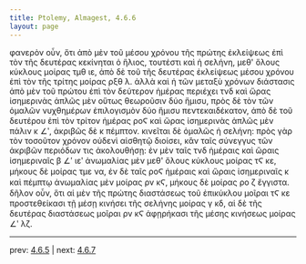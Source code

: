 ```yaml
---
title: Ptolemy, Almagest, 4.6.6
layout: page
---
```


φανερὸν οὖν, ὅτι ἀπὸ μὲν τοῦ μέσου χρόνου τῆς πρώτης ἐκλείψεως ἐπὶ τὸν τῆς δευτέρας κεκίνηται ὁ ἥλιος, τουτέστι καὶ ἡ σελήνη, μεθ' ὅλους κύκλους μοίρας τμθ ιε, ἀπὸ δὲ τοῦ τῆς δευτέρας ἐκλείψεως μέσου χρόνου ἐπὶ τὸν τῆς τρίτης μοίρας ρξθ λ. ἀλλὰ καὶ ἡ τῶν μεταξὺ χρόνων διάστασις ἀπὸ μὲν τοῦ πρώτου ἐπὶ τὸν δεύτερον ἡμέρας περιέχει τνδ καὶ ὥρας ἰσημερινὰς ἁπλῶς μὲν οὕτως θεωροῦσιν δύο ἥμισυ, πρὸς δὲ τὸν τῶν ὁμαλῶν νυχθημέρων ἐπιλογισμὸν δύο ἥμισυ πεντεκαιδέκατον, ἀπὸ δὲ τοῦ δευτέρου ἐπὶ τὸν τρίτον ἡμέρας ροϚ καὶ ὥρας ἰσημερινὰς ἁπλῶς μὲν πάλιν κ ∠ʹ, ἀκριβῶς δὲ κ πέμπτον. κινεῖται δὲ ὁμαλῶς ἡ σελήνη: πρὸς γὰρ τὸν τοσοῦτον χρόνον οὐδενὶ αἰσθητῷ διοίσει, κἂν ταῖς σύνεγγυς τῶν ἀκριβῶν περιόδων τις ἀκολουθήσῃ: ἐν μὲν ταῖς τνδ ἡμέραις καὶ ὥραις ἰσημεριναῖς β ∠ʹ ιεʹ ἀνωμαλίας μὲν μεθ' ὅλους κύκλους μοίρας τϚ κε, μήκους δὲ μοίρας τμε να, ἐν δὲ ταῖς ροϚ ἡμέραις καὶ ὥραις ἰσημεριναῖς κ καὶ πέμπτῳ ἀνωμαλίας μὲν μοίρας ρν κϚ, μήκους δὲ μοίρας ρο ζ ἔγγιστα. δῆλον οὖν, ὅτι αἱ μὲν τῆς πρώτης διαστάσεως τοῦ ἐπικύκλου μοῖραι τϚ κε προστεθείκασι τῇ μέσῃ κινήσει τῆς σελήνης μοίρας γ κδ, αἱ δὲ τῆς δευτέρας διαστάσεως μοῖραι ρν κϚ ἀφῃρήκασι τῆς μέσης κινήσεως μοίρας ∠ʹ λζ. 

---

prev: [4.6.5](../4.6.5/) | next: [4.6.7](../4.6.7/)

